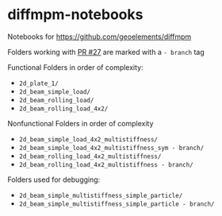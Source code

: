 # diffmpm-notebooks
Notebooks for https://github.com/geoelements/diffmpm

Folders working with [PR #27](https://github.com/geoelements/diffmpm/pull/27) are marked with a `- branch` tag

Functional Folders in order of complexity:
- `2d_plate_1/`
- `2d_beam_simple_load/`
- `2d_beam_rolling_load/`
- `2d_beam_rolling_load_4x2/`


Nonfunctional Folders in order of complexity
- `2d_beam_simple_load_4x2_multistiffness/`
- `2d_beam_simple_load_4x2_multistiffness_sym - branch/`
- `2d_beam_rolling_load_4x2_multistiffness/`
- `2d_beam_rolling_load_4x2_multistiffness - branch/`

Folders used for debugging:
- `2d_beam_simple_multistiffness_simple_particle/`
- `2d_beam_simple_multistiffness_simple_particle - branch/`


